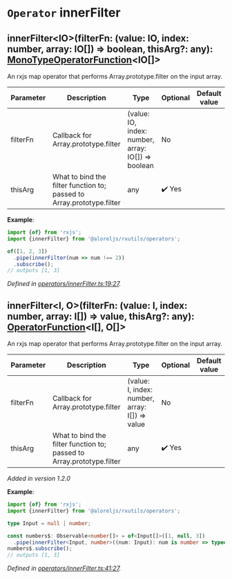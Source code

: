 # `Operator` innerFilter

## innerFilter\<IO>(filterFn: (value: IO, index: number, array: IO[]) => boolean, thisArg?: any): [MonoTypeOperatorFunction](https://rxjs.dev/api/index/interface/MonoTypeOperatorFunction)\<IO[]>

An rxjs map operator that performs Array.prototype.filter on the input array.

| **Parameter** | **Description** | **Type** | **Optional** | **Default value** |
|---------------|-----------------|----------|--------------|-------------------|
| filterFn | Callback for Array.prototype.filter | <span>(value: IO, index: number, array: IO[]) => boolean</span> | No |  |
| thisArg | What to bind the filter function to; passed to Array.prototype.filter | <span>any</span> | :heavy_check_mark: Yes |  |

**Example**:
```typescript
import {of} from 'rxjs';
import {innerFilter} from '@aloreljs/rxutils/operators';

of([1, 2, 3])
  .pipe(innerFilter(num => num !== 2))
  .subscribe();
// outputs [1, 3]
```

*Defined in [operators/innerFilter.ts:19:27](https://github.com/Alorel/rxutils/blob/0ae56ba/projects/rxutils/operators/innerFilter.ts#L19).*
## innerFilter\<I, O>(filterFn: (value: I, index: number, array: I[]) => value, thisArg?: any): [OperatorFunction](https://rxjs.dev/api/index/interface/OperatorFunction)\<I[], O[]>

An rxjs map operator that performs Array.prototype.filter on the input array.

| **Parameter** | **Description** | **Type** | **Optional** | **Default value** |
|---------------|-----------------|----------|--------------|-------------------|
| filterFn | Callback for Array.prototype.filter | <span>(value: I, index: number, array: I[]) => value</span> | No |  |
| thisArg | What to bind the filter function to; passed to Array.prototype.filter | <span>any</span> | :heavy_check_mark: Yes |  |

*Added in version 1.2.0*

**Example**:
```typescript
import {of} from 'rxjs';
import {innerFilter} from '@aloreljs/rxutils/operators';

type Input = null | number;

const numbers$: Observable<number[]> = of<Input[]>([1, null, 3])
  .pipe(innerFilter<Input, number>((num: Input): num is number => typeof num === 'number'));
numbers$.subscribe();
// outputs [1, 3]
```

*Defined in [operators/innerFilter.ts:41:27](https://github.com/Alorel/rxutils/blob/0ae56ba/projects/rxutils/operators/innerFilter.ts#L41).*